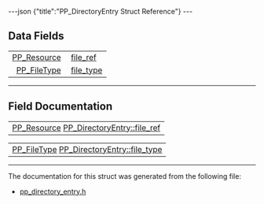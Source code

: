 ---json {"title":"PP\_DirectoryEntry Struct Reference"} ---

Data Fields
-----------

<table><tbody><tr class="odd"><td style="text-align: right;"><a href="/docs/native-client/pepper_stable/c/group___typedefs#gafdc3895ee80f4750d0d95ae1b677e9b7" class="el">PP_Resource</a> </td><td><a href="/docs/native-client/pepper_stable/c/struct_p_p___directory_entry#ada81c580e377562d3e5090a6fd7ed994" class="el">file_ref</a></td></tr><tr class="even"><td style="text-align: right;"><a href="/docs/native-client/pepper_stable/c/group___enums#ga36f6dfbe9c1e98540c5247f790746427" class="el">PP_FileType</a> </td><td><a href="/docs/native-client/pepper_stable/c/struct_p_p___directory_entry#aed7b550aee67d58a321e0ca57a59333d" class="el">file_type</a></td></tr></tbody></table>

------------------------------------------------------------------------

Field Documentation
-------------------

<span id="ada81c580e377562d3e5090a6fd7ed994" class="anchor" style="margin: 0;"></span>

<table><tbody><tr class="odd"><td><a href="/docs/native-client/pepper_stable/c/group___typedefs#gafdc3895ee80f4750d0d95ae1b677e9b7" class="el">PP_Resource</a> <a href="/docs/native-client/pepper_stable/c/struct_p_p___directory_entry#ada81c580e377562d3e5090a6fd7ed994" class="el">PP_DirectoryEntry::file_ref</a></td></tr></tbody></table>

<span id="aed7b550aee67d58a321e0ca57a59333d" class="anchor" style="margin: 0;"></span>

<table><tbody><tr class="odd"><td><a href="/docs/native-client/pepper_stable/c/group___enums#ga36f6dfbe9c1e98540c5247f790746427" class="el">PP_FileType</a> <a href="/docs/native-client/pepper_stable/c/struct_p_p___directory_entry#aed7b550aee67d58a321e0ca57a59333d" class="el">PP_DirectoryEntry::file_type</a></td></tr></tbody></table>

------------------------------------------------------------------------

The documentation for this struct was generated from the following file:

-   <a href="/docs/native-client/pepper_stable/c/pp__directory__entry_8h/" class="el">pp_directory_entry.h</a>
